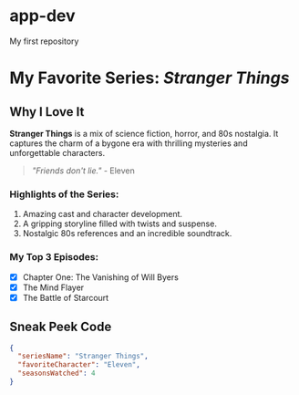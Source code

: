 # app-dev
My first repository
# My Favorite Series: *Stranger Things*

## Why I Love It
**Stranger Things** is a mix of science fiction, horror, and 80s nostalgia. It captures the charm of a bygone era with thrilling mysteries and unforgettable characters.

> *"Friends don't lie."* - Eleven

### Highlights of the Series:
1. Amazing cast and character development.
2. A gripping storyline filled with twists and suspense.
3. Nostalgic 80s references and an incredible soundtrack.

### My Top 3 Episodes:
- [x] Chapter One: The Vanishing of Will Byers
- [x] The Mind Flayer
- [x] The Battle of Starcourt

## Sneak Peek Code
```json
{
  "seriesName": "Stranger Things",
  "favoriteCharacter": "Eleven",
  "seasonsWatched": 4
}
